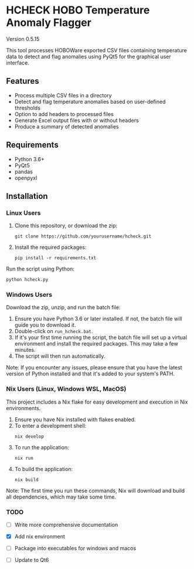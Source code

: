 # HCHECK HOBO Temperature Anomaly Flagger

Version 0.5.15

This tool processes HOBOWare exported CSV files containing temperature data to detect and flag anomalies using PyQt5 for the graphical user interface.

## Features

- Process multiple CSV files in a directory
- Detect and flag temperature anomalies based on user-defined thresholds
- Option to add headers to processed files
- Generate Excel output files with or without headers
- Produce a summary of detected anomalies

## Requirements

- Python 3.6+
- PyQt5
- pandas
- openpyxl

## Installation

### Linux Users

1. Clone this repository, or download the zip:
   ```
   git clone https://github.com/yourusername/hcheck.git
   ```
2. Install the required packages:
   ```
   pip install -r requirements.txt
   ```

Run the script using Python:

```python
python hcheck.py
```

### Windows Users

Download the zip, unzip, and run the batch file:

1. Ensure you have Python 3.6 or later installed. If not, the batch file will guide you to download it.
2. Double-click on `run_hcheck.bat`.
3. If it's your first time running the script, the batch file will set up a virtual environment and install the required packages. This may take a few minutes.
4. The script will then run automatically.

Note: If you encounter any issues, please ensure that you have the latest version of Python installed and that it's added to your system's PATH.

### Nix Users (Linux, Windows WSL, MacOS)

This project includes a Nix flake for easy development and execution in Nix environments.

1. Ensure you have Nix installed with flakes enabled.
2. To enter a development shell:
   ```
   nix develop
   ```
3. To run the application:
   ```
   nix run
   ```
4. To build the application:
   ```
   nix build
   ```

Note: The first time you run these commands, Nix will download and build all dependencies, which may take some time.

### TODO

- [ ] Write more comprehensive documentation
- [x] Add nix environment
- [ ] Package into executables for windows and macos
- [ ] Update to Qt6

